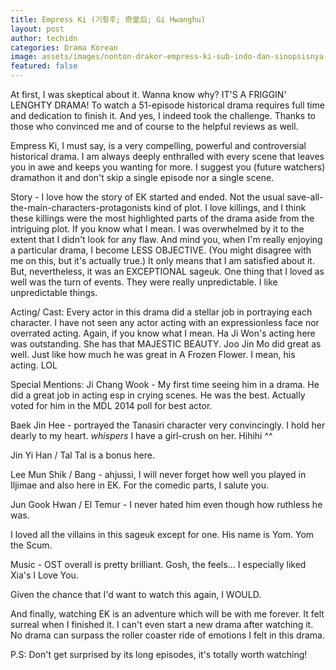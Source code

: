 ```yaml
---
title: Empress Ki (기황후; 奇皇后; Gi Hwanghu) 
layout: post
author: techidn
categories: Drama Korean
image: assets/images/nonton-drakor-empress-ki-sub-indo-dan-sinopsisnya-kisah-wanita-korea-pertama-jadi-permaisuri-china.jpg
featured: false
---
```


At first, I was skeptical about it. Wanna know why? IT'S A FRIGGIN' LENGHTY DRAMA! To watch a 51-episode historical drama requires full time and dedication to finish it. And yes, I indeed took the challenge. Thanks to those who convinced me and of course to the helpful reviews as well.

Empress Ki, I must say, is a very compelling, powerful and controversial historical drama. I am always deeply enthralled with every scene that leaves you in awe and keeps you wanting for more. I suggest you (future watchers) dramathon it and don't skip a single episode nor a single scene.

Story - I love how the story of EK started and ended. Not the usual save-all-the-main-characters-protagonists kind of plot. I love killings, and I think these killings were the most highlighted parts of the drama aside from the intriguing plot. If you know what I mean. I was overwhelmed by it to the extent that I didn't look for any flaw. And mind you, when I'm really enjoying a particular drama, I become LESS OBJECTIVE. (You might disagree with me on this, but it's actually true.) It only means that I am satisfied about it. But, nevertheless, it was an EXCEPTIONAL sageuk. One thing that I loved as well was the turn of events. They were really unpredictable. I like unpredictable things.

Acting/ Cast: Every actor in this drama did a stellar job in portraying each character. I have not seen any actor acting with an expressionless face nor overrated acting. Again, if you know what I mean. Ha Ji Won's acting here was outstanding. She has that MAJESTIC BEAUTY. Joo Jin Mo did great as well. Just like how much he was great in A Frozen Flower. I mean, his acting. LOL

Special Mentions:
Ji Chang Wook - My first time seeing him in a drama. He did a great job in acting esp in crying scenes. He was the best. Actually voted for him in the MDL 2014 poll for best actor.

Baek Jin Hee - portrayed the Tanasiri character very convincingly. I hold her dearly to my heart. *whispers* I have a girl-crush on her. Hihihi ^^

Jin Yi Han / Tal Tal is a bonus here.

Lee Mun Shik / Bang - ahjussi, I will never forget how well you played in Iljimae and also here in EK. For the comedic parts, I salute you.

Jun Gook Hwan / El Temur - I never hated him even though how ruthless he was.

I loved all the villains in this sageuk except for one. His name is Yom. Yom the Scum.

Music - OST overall is pretty brilliant. Gosh, the feels... I especially liked Xia's I Love You.

Given the chance that I'd want to watch this again, I WOULD.

And finally, watching EK is an adventure which will be with me forever. It felt surreal when I finished it. I can't even start a new drama after watching it. No drama can surpass the roller coaster ride of emotions I felt in this drama.

P.S: Don't get surprised by its long episodes, it's totally worth watching!